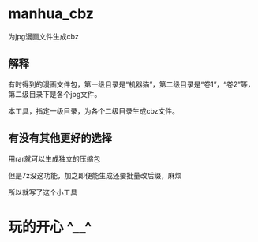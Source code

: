 # manhua_cbz
为jpg漫画文件生成cbz

## 解释
有时得到的漫画文件包，第一级目录是“机器猫”，第二级目录是“卷1”，“卷2”等，第二级目录下是各个jpg文件。

本工具，指定一级目录，为各个二级目录生成cbz文件。

## 有没有其他更好的选择
用rar就可以生成独立的压缩包

但是7z没这功能，加之即便能生成还要批量改后缀，麻烦 

所以就写了这个小工具

# 玩的开心 ^__^
